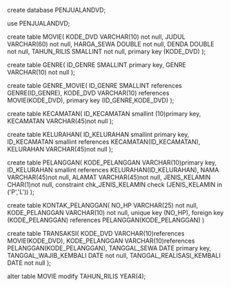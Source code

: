 create database PENJUALANDVD;

use PENJUALANDVD;

create table MOVIE(
	KODE_DVD VARCHAR(10) not null,
	JUDUL VARCHAR(60) not null,
	HARGA_SEWA DOUBLE not null,
	DENDA DOUBLE not null,
	TAHUN_RILIS SMALLINT not null,
	primary key (KODE_DVD)
);


create table GENRE(
	ID_GENRE SMALLINT primary key,
	GENRE VARCHAR(10) not null
);

create table GENRE_MOVIE(
	ID_GENRE SMALLINT references GENRE(ID_GENRE),
	KODE_DVD VARCHAR(10) references MOVIE(KODE_DVD),
	primary key (ID_GENRE,KODE_DVD)
);

create table KECAMATAN(
	ID_KECAMATAN smallint (10)primary key,
	KECAMATAN VARCHAR(45)not null
);

create table KELURAHAN(
	ID_KELURAHAN smallint primary key,
	ID_KECAMATAN smallint references KECAMATAN(ID_KECAMATAN),
	KELURAHAN VARCHAR(45)not null
);

create table PELANGGAN(
	KODE_PELANGGAN VARCHAR(10)primary key,
	ID_KELURAHAN smallint references KELURAHAN(ID_KELURAHAN),
	NAMA VARCHAR(45)not null,
	ALAMAT VARCHAR(45)not null,
	JENIS_KELAMIN CHAR(1)not null,
	constraint chk_JENIS_KELAMIN check (JENIS_KELAMIN in ('P','L'))
);

create table KONTAK_PELANGGAN(
	NO_HP VARCHAR(25) not null,
	KODE_PELANGGAN VARCHAR(10) not null,
	unique key (NO_HP),
	foreign key (KODE_PELANGGAN) references PELANGGAN(KODE_PELANGGAN)
)

create table TRANSAKSI(
	KODE_DVD VARCHAR(10)references MOVIE(KODE_DVD),
	KODE_PELANGGAN VARCHAR(10)references PELANGGAN(KODE_PELANGGAN),
	TANGGAL_SEWA DATE primary key,
	TANGGAL_WAJIB_KEMBALI DATE not null,
	TANGGAL_REALISASI_KEMBALI DATE not null
);

alter table MOVIE modify TAHUN_RILIS YEAR(4);
